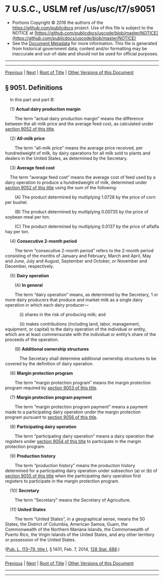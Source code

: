 ---
---

# 7 U.S.C., USLM ref /us/usc/t7/s9051

* Portions Copyright © 2016 the authors of the https://github.com/publicdocs project.
  Use of this file is subject to the NOTICE at [https://github.com/publicdocs/uscode/blob/master/NOTICE](https://github.com/publicdocs/uscode/blob/master/NOTICE)
* See the [Document Metadata](././../../../../../..//README.md) for more information.
  This file is generated from historical government data; content and/or formatting may be inaccurate and out-of-date and should not be used for official purposes.

----------
----------

[Previous](./../../../../../..//us/usc/t7/ch115/schIII/ptA/m__us_usc_t7_ch115_schIII_ptA.md) | [Next](./../../../../../..//us/usc/t7/ch115/schIII/ptA/m__us_usc_t7_s9052.md) | [Root of Title](./../../../../../../) | [Other Versions of this Document](https://publicdocs.github.io/go/links?ns=uslm&ref=%2Fus%2Fusc%2Ft7%2Fs9051)

## § 9051. Definitions

    In this part and part B:

    (1) __Actual dairy production margin__ 

        The term “actual dairy production margin” means the difference between the all-milk price and the average feed cost, as calculated under [section 9052 of this title][/us/usc/t7/s9052].

    (2) __All-milk price__ 

        The term “all-milk price” means the average price received, per hundredweight of milk, by dairy operations for all milk sold to plants and dealers in the United States, as determined by the Secretary.

    (3) __Average feed cost__ 

    The term “average feed cost” means the average cost of feed used by a dairy operation to produce a hundredweight of milk, determined under [section 9052 of this title][/us/usc/t7/s9052] using the sum of the following:

        (A) The product determined by multiplying 1.0728 by the price of corn per bushel.

        (B) The product determined by multiplying 0.00735 by the price of soybean meal per ton.

        (C) The product determined by multiplying 0.0137 by the price of alfalfa hay per ton.

    (4) __Consecutive 2-month period__ 

        The term “consecutive 2-month period” refers to the 2-month period consisting of the months of January and February, March and April, May and June, July and August, September and October, or November and December, respectively.

    (5) __Dairy operation__ 

        (A) __In general__ 

        The term “dairy operation” means, as determined by the Secretary, 1 or more dairy producers that produce and market milk as a single dairy operation in which each dairy producer—

            (i) shares in the risk of producing milk; and

            (ii) makes contributions (including land, labor, management, equipment, or capital) to the dairy operation of the individual or entity, which are at least commensurate with the individual or entity’s share of the proceeds of the operation.

        (B) __Additional ownership structures__ 

            The Secretary shall determine additional ownership structures to be covered by the definition of dairy operation.

    (6) __Margin protection program__ 

        The term “margin protection program” means the margin protection program required by [section 9053 of this title][/us/usc/t7/s9053].

    (7) __Margin protection program payment__ 

        The term “margin protection program payment” means a payment made to a participating dairy operation under the margin protection program pursuant to [section 9056 of this title][/us/usc/t7/s9056].

    (8) __Participating dairy operation__ 

        The term “participating dairy operation” means a dairy operation that registers under [section 9054 of this title][/us/usc/t7/s9054] to participate in the margin protection program.

    (9) __Production history__ 

        The term “production history” means the production history determined for a participating dairy operation under subsection (a) or (b) of [section 9055 of this title][/us/usc/t7/s9055] when the participating dairy operation first registers to participate in the margin protection program.

    (10) __Secretary__ 

        The term “Secretary” means the Secretary of Agriculture.

    (11) __United States__ 

        The term “United States”, in a geographical sense, means the 50 States, the District of Columbia, American Samoa, Guam, the Commonwealth of the Northern Mariana Islands, the Commonwealth of Puerto Rico, the Virgin Islands of the United States, and any other territory or possession of the United States.

([Pub. L. 113–79, title I][/us/pl/113/79/tI], § 1401, Feb. 7, 2014, [128 Stat. 688][/us/stat/128/688].)

----------

[Previous](./../../../../../..//us/usc/t7/ch115/schIII/ptA/m__us_usc_t7_ch115_schIII_ptA.md) | [Next](./../../../../../..//us/usc/t7/ch115/schIII/ptA/m__us_usc_t7_s9052.md) | [Root of Title](./../../../../../../) | [Other Versions of this Document](https://publicdocs.github.io/go/links?ns=uslm&ref=%2Fus%2Fusc%2Ft7%2Fs9051)

----------
----------

[/us/usc/t7/s9052]: https://publicdocs.github.io/go/links?ns=uslm&ref=%2Fus%2Fusc%2Ft7%2Fs9052
[/us/usc/t7/s9052]: https://publicdocs.github.io/go/links?ns=uslm&ref=%2Fus%2Fusc%2Ft7%2Fs9052
[/us/usc/t7/s9053]: https://publicdocs.github.io/go/links?ns=uslm&ref=%2Fus%2Fusc%2Ft7%2Fs9053
[/us/usc/t7/s9056]: https://publicdocs.github.io/go/links?ns=uslm&ref=%2Fus%2Fusc%2Ft7%2Fs9056
[/us/usc/t7/s9054]: https://publicdocs.github.io/go/links?ns=uslm&ref=%2Fus%2Fusc%2Ft7%2Fs9054
[/us/usc/t7/s9055]: https://publicdocs.github.io/go/links?ns=uslm&ref=%2Fus%2Fusc%2Ft7%2Fs9055
[/us/pl/113/79/tI]: https://publicdocs.github.io/go/links?ns=uslm&ref=%2Fus%2Fpl%2F113%2F79%2FtI
[/us/stat/128/688]: https://publicdocs.github.io/go/links?ns=uslm&ref=%2Fus%2Fstat%2F128%2F688


